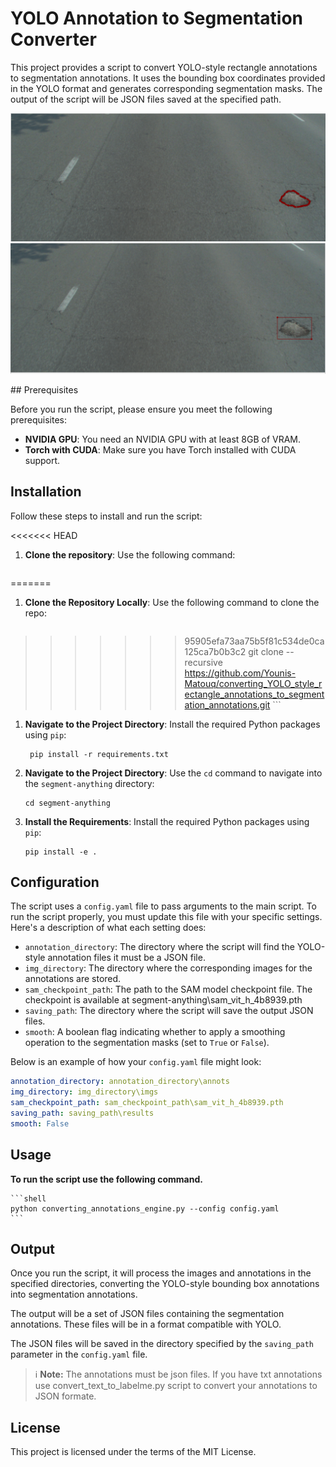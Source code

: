 # YOLO Annotation to Segmentation Converter

This project provides a script to convert YOLO-style rectangle annotations to segmentation annotations. It uses the bounding box coordinates provided in the YOLO format and generates corresponding segmentation masks. The output of the script will be JSON files saved at the specified path.

<p float="left" align="center">
  <img src="./script_output_example/example_1_seg.png" width="550" />
  <img src="./script_output_example/example_1_rect.png" width="550" /> 
</p>
## Prerequisites

Before you run the script, please ensure you meet the following prerequisites:

- **NVIDIA GPU**: You need an NVIDIA GPU with at least 8GB of VRAM.
- **Torch with CUDA**: Make sure you have Torch installed with CUDA support.


## Installation

Follow these steps to install and run the script:

<<<<<<< HEAD
1. **Clone the repository**: Use the following command:
    ```shell
=======
1. **Clone the Repository Locally**: Use the following command to clone the repo:
   ```shell
>>>>>>> 95905efa73aa75b5f81c534de0ca125ca7b0b3c2
    git clone --recursive https://github.com/Younis-Matouq/converting_YOLO_style_rectangle_annotations_to_segmentation_annotations.git
    ```

1. **Navigate to the Project Directory**: Install the required Python packages using `pip`:

   ```shell
    pip install -r requirements.txt
    ```
2. **Navigate to the Project Directory**: Use the `cd` command to navigate into the `segment-anything` directory:

    ```shell
    cd segment-anything
    ```

3. **Install the Requirements**: Install the required Python packages using `pip`:

    ```shell
    pip install -e .
    ```

## Configuration

The script uses a `config.yaml` file to pass arguments to the main script. To run the script properly, you must update this file with your specific settings. Here's a description of what each setting does:

- `annotation_directory`: The directory where the script will find the YOLO-style annotation files it must be a JSON file.
- `img_directory`: The directory where the corresponding images for the annotations are stored.
- `sam_checkpoint_path`: The path to the SAM model checkpoint file. The checkpoint is available at segment-anything\sam_vit_h_4b8939.pth
- `saving_path`: The directory where the script will save the output JSON files.
- `smooth`: A boolean flag indicating whether to apply a smoothing operation to the segmentation masks (set to `True` or `False`).

Below is an example of how your `config.yaml` file might look:

```yaml
annotation_directory: annotation_directory\annots
img_directory: img_directory\imgs
sam_checkpoint_path: sam_checkpoint_path\sam_vit_h_4b8939.pth
saving_path: saving_path\results
smooth: False
```

## Usage 
**To run the script use the following command.**

    ```shell
    python converting_annotations_engine.py --config config.yaml
    ```

## Output

Once you run the script, it will process the images and annotations in the specified directories, converting the YOLO-style bounding box annotations into segmentation annotations. 

The output will be a set of JSON files containing the segmentation annotations. These files will be in a format compatible with YOLO.

The JSON files will be saved in the directory specified by the `saving_path` parameter in the `config.yaml` file.

> :information_source: **Note:** The annotations must be json files. If you have txt annotations use convert_text_to_labelme.py script to convert your annotations to JSON formate.

## License

This project is licensed under the terms of the MIT License.


